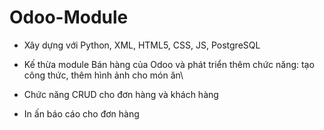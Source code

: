 # Odoo-Module
- Xây dựng với Python, XML, HTML5, CSS, JS, PostgreSQL

- Kế thừa module Bán hàng của Odoo và phát triển thêm chức năng: tạo công thức, thêm hình ảnh cho món ăn\

- Chức năng CRUD cho đơn hàng và khách hàng

- In ấn báo cáo cho đơn hàng
